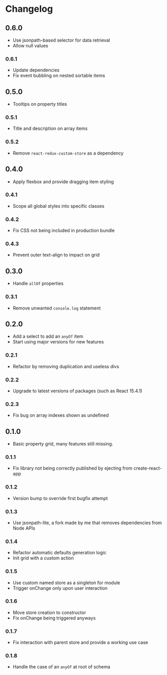 # Changelog

## 0.6.0

- Use jsonpath-based selector for data retrieval
- Allow null values

### 0.6.1

- Update dependencies
- Fix event bubbling on nested sortable items

## 0.5.0

- Tooltips on property titles

### 0.5.1

- Title and description on array items

### 0.5.2

- Remove `react-redux-custom-store` as a dependency

## 0.4.0

- Apply flexbox and provide dragging item styling

### 0.4.1

- Scope all global styles into specific classes

### 0.4.2

- Fix CSS not being included in production bundle

### 0.4.3

- Prevent outer text-align to impact on grid

## 0.3.0

- Handle `allOf` properties

### 0.3.1

- Remove unwanted `console.log` statement

## 0.2.0

- Add a select to add an `anyOf` item
- Start using major versions for new features

### 0.2.1

- Refactor by removing duplication and useless divs

### 0.2.2

- Upgrade to latest versions of packages (such as React 15.4.1)

### 0.2.3

- Fix bug on array indexes shown as undefined

## 0.1.0

- Basic property grid, many features still missing.

### 0.1.1

- Fix library not being correctly published by ejecting from create-react-app

### 0.1.2

- Version bump to override first bugfix attempt

### 0.1.3

- Use jsonpath-lite, a fork made by me that removes dependencies from Node APIs

### 0.1.4

- Refactor automatic defaults generation logic
- Init grid with a custom action

### 0.1.5

- Use custom named store as a singleton for module
- Trigger onChange only upon user interaction

### 0.1.6

- Move store creation to constructor
- Fix onChange being triggered anyways

### 0.1.7

- Fix interaction with parent store and provide a working use case

### 0.1.8

- Handle the case of an `anyOf` at root of schema

